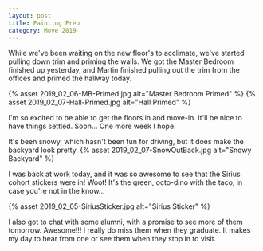 ```yaml
---
layout: post
title: Painting Prep
category: Move 2019
---
```


While we've been waiting on the new floor's to acclimate, we've started pulling down trim and priming the walls. We got the Master Bedroom finished up yesterday, and Martin finished pulling out the trim from the offices and primed the hallway today.

{% asset 2019_02_06-MB-Primed.jpg alt="Master Bedroom Primed" %}
{% asset 2019_02_07-Hall-Primed.jpg alt="Hall Primed" %}

I'm so excited to be able to get the floors in and move-in. It'll be nice to have things settled. Soon... One more week I hope.

It's been snowy, which hasn't been fun for driving, but it does make the backyard look pretty.
{% asset 2019_02_07-SnowOutBack.jpg alt="Snowy Backyard" %}

I was back at work today, and it was so awesome to see that the Sirius cohort stickers were in! Woot! It's the green, octo-dino with the taco, in case you're not in the know...

{% asset 2019_02_05-SiriusSticker.jpg alt="Sirius Sticker" %}

I also got to chat with some alumni, with a promise to see more of them tomorrow. Awesome!!! I really do miss them when they graduate. It makes my day to hear from one or see them when they stop in to visit. 


